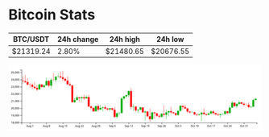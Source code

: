 # Bitcoin Stats

BTC/USDT|24h change|24h high|24h low|
|---|---|---|---|
|$21319.24|2.80%|$21480.65|$20676.55|

<img src="./chart.svg">
